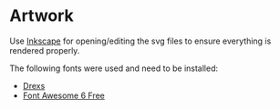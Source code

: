 # Artwork

Use [Inkscape](https://inkscape.org/) for opening/editing the svg files to ensure everything is rendered properly.

The following fonts were used and need to be installed:

- [Drexs](https://www.1001fonts.com/drexs-font.html)
- [Font Awesome 6 Free](https://fontawesome.com/download)